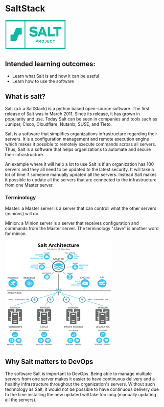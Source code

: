 # SaltStack
<img src="assets/Salt-pic.png" width="200" height="100" />

## Intended learning outcomes:
* Learn what Salt is and how it can be useful
* Learn how to use the software

## What is salt? 

Salt (a.k.a SaltStack) is a python based open-source software. The first release of Salt was in March 2011. Since its release, it has grown in popularity and use. Today Salt can be seen in companies and tools such as Juniper, Cisco, Cloudflare, Nutanix, SUSE, and Tieto.

Salt is a software that simplifies organizations infrastructure regarding their servers.
It is a configuration management and remote execution engine which makes it possible to remotely execute commands across all servers. Thus, Salt is a software that helps organizations to automate and secure their infrastructure. 

An example where it will help a lot to use Salt is if an organization has 100 servers and they all need to be updated to the latest security. It will take a lot of time if someone manually updated all the servers. Instead Salt makes it possible to update all the servers that are connected to the infrastructure from one Master server. 


### Terminology
Master: a Master server is a server that can controll what the other servers (minions) will do. 

Minion: a Minion server is a server that receives configuration and commands from the Master server. The terminology "slave" is another word for minion. 

<img src="assets/Master-minions.png" width="350" height="350" />


## Why Salt matters to DevOps

The software Salt is important to DevOps. Being able to manage multiple servers from one server makes it easier to have continuous delivery and a healthy infrastructure throughout the organization's servers. Without such technology as Salt, it would not be possible to have continuous delivery due to the time installing the new updated will take too long (manually updating all the servers).